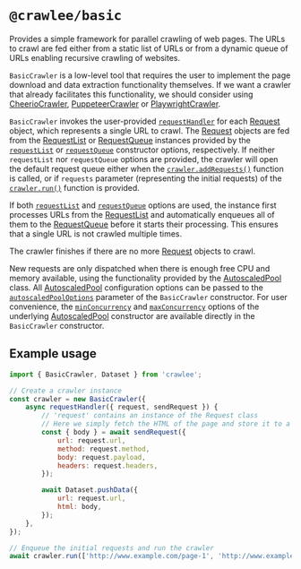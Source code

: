 # `@crawlee/basic`

Provides a simple framework for parallel crawling of web pages. The URLs to crawl are fed either from a static list of URLs or from a dynamic queue of URLs enabling recursive crawling of websites.

`BasicCrawler` is a low-level tool that requires the user to implement the page download and data extraction functionality themselves.
If we want a crawler that already facilitates this functionality, we should consider using [CheerioCrawler](https://crawlee.dev/api/cheerio-crawler/class/CheerioCrawler), [PuppeteerCrawler](https://crawlee.dev/api/puppeteer-crawler/class/PuppeteerCrawler) or [PlaywrightCrawler](https://crawlee.dev/api/playwright-crawler/class/PlaywrightCrawler).

`BasicCrawler` invokes the user-provided [`requestHandler`](https://crawlee.dev/api/basic-crawler/interface/BasicCrawlerOptions#requestHandler) for each [Request](https://crawlee.dev/api/core/class/Request) object, which represents a single URL to crawl. The [Request](https://crawlee.dev/api/core/class/Request) objects are fed from the [RequestList](https://crawlee.dev/api/core/class/RequestList) or [RequestQueue](https://crawlee.dev/api/core/class/RequestQueue) instances provided by the [`requestList`](https://crawlee.dev/api/basic-crawler/interface/BasicCrawlerOptions#requestList) or [`requestQueue`](https://crawlee.dev/api/basic-crawler/interface/BasicCrawlerOptions#requestQueue) constructor options, respectively. If neither `requestList` nor `requestQueue` options are provided, the crawler will open the default request queue either when the [`crawler.addRequests()`](https://crawlee.dev/api/basic-crawler/class/BasicCrawler#addRequests) function is called, or if `requests` parameter (representing the initial requests) of the [`crawler.run()`](https://crawlee.dev/api/basic-crawler/class/BasicCrawler#run) function is provided.

If both [`requestList`](https://crawlee.dev/api/basic-crawler/interface/BasicCrawlerOptions#requestList) and [`requestQueue`](https://crawlee.dev/api/basic-crawler/interface/BasicCrawlerOptions#requestQueue) options are used, the instance first processes URLs from the [RequestList](https://crawlee.dev/api/core/class/RequestList) and automatically enqueues all of them to the [RequestQueue](https://crawlee.dev/api/core/class/RequestQueue) before it starts their processing. This ensures that a single URL is not crawled multiple times.

The crawler finishes if there are no more [Request](https://crawlee.dev/api/core/class/Request) objects to crawl.

New requests are only dispatched when there is enough free CPU and memory available, using the functionality provided by the [AutoscaledPool](https://crawlee.dev/api/core/class/AutoscaledPool) class. All [AutoscaledPool](https://crawlee.dev/api/core/class/AutoscaledPool) configuration options can be passed to the [`autoscaledPoolOptions`](https://crawlee.dev/api/basic-crawler/interface/BasicCrawlerOptions#autoscaledPoolOptions) parameter of the `BasicCrawler` constructor. For user convenience, the [`minConcurrency`](https://crawlee.dev/api/core/interface/AutoscaledPoolOptions#minConcurrency) and [`maxConcurrency`](https://crawlee.dev/api/core/interface/AutoscaledPoolOptions#maxConcurrency) options of the underlying [AutoscaledPool](https://crawlee.dev/api/core/class/AutoscaledPool) constructor are available directly in the `BasicCrawler` constructor.

## Example usage

```javascript
import { BasicCrawler, Dataset } from 'crawlee';

// Create a crawler instance
const crawler = new BasicCrawler({
    async requestHandler({ request, sendRequest }) {
        // 'request' contains an instance of the Request class
        // Here we simply fetch the HTML of the page and store it to a dataset
        const { body } = await sendRequest({
            url: request.url,
            method: request.method,
            body: request.payload,
            headers: request.headers,
        });

        await Dataset.pushData({
            url: request.url,
            html: body,
        });
    },
});

// Enqueue the initial requests and run the crawler
await crawler.run(['http://www.example.com/page-1', 'http://www.example.com/page-2']);
```
